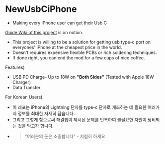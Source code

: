 # NewUsbCiPhone
- Making every iPhone user can get their Usb C

[Guide Wiki of this project](https://accidental-sprout-e5a.notion.site/Lightning-USB_C-Transportation-149c8011c2c34f53b3039c1d99fefa00) is on notion.

* This project is willing to be a solution for getting usb type-c port on everyones' iPhone at the cheapest price in the world.
* Doesn't requires expensive flexible PCBs or rich soldering techniques.
* If done right, you can end the mod for a few cups of nice coffee.

Features)
 * USB PD Charge- Up to 18W on **"Both Sides"** (Tested with Apple 18W Charger)
 * Data Transfer

For Korean Users)
* 이 레포는 iPhone의 Lightning 단자를 type-c 단자로 개조하는 데 필요한 여러가지 정보를 최대한 자세히 담습니다.
* 그리고 그렇게 함으로써 해결법이 제시된 문제를 번복하여 불필요한 자원이 낭비되는 것을 막고자 합니다.
* > "여러분의 돈은 소중합니다" - 저렴히 하세요
